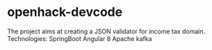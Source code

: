 # openhack-devcode
The project aims at creating a JSON validator for income tax domain.
Technologies:
SpringBoot
Angular 8
Apache kafka
